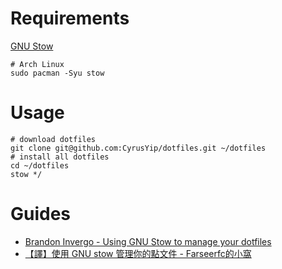 # Requirements

[GNU Stow](https://www.gnu.org/software/stow/)

```
# Arch Linux
sudo pacman -Syu stow
```

# Usage

```
# download dotfiles
git clone git@github.com:CyrusYip/dotfiles.git ~/dotfiles
# install all dotfiles
cd ~/dotfiles
stow */
```

# Guides

- [Brandon Invergo - Using GNU Stow to manage your dotfiles](http://brandon.invergo.net/news/2012-05-26-using-gnu-stow-to-manage-your-dotfiles.html)
- [【譯】使用 GNU stow 管理你的點文件 - Farseerfc的小窩](https://farseerfc.me/using-gnu-stow-to-manage-your-dotfiles.html)
